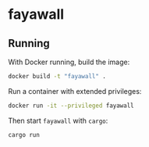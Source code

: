 # fayawall

## Running

With Docker running, build the image:

```sh
docker build -t "fayawall" .
```

Run a container with extended privileges:

```sh
docker run -it --privileged fayawall
```

Then start `fayawall` with `cargo`:

```sh
cargo run
```
